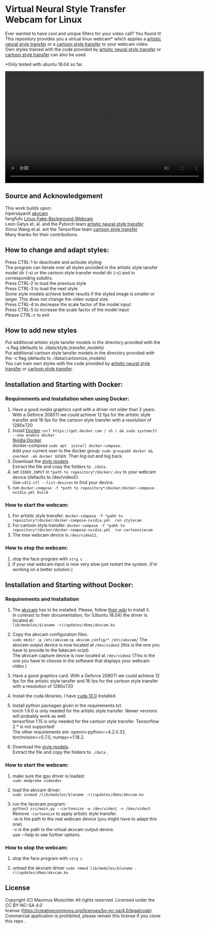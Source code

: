 # Virtual Neural Style Transfer Webcam for Linux
Ever wanted to have cool and unique filters for your video call? You found it!  
This repository provides you a virtual linux webcam* which applies
a [artistic neural style transfer](https://github.com/pytorch/examples/tree/master/fast_neural_style) or
a [cartoon style transfer](https://github.com/SystemErrorWang/White-box-Cartoonization) to your webcam video.  
Own styles trained with the code provided
by [artistic neural style transfer](https://github.com/pytorch/examples/tree/master/fast_neural_style)
or  [cartoon style transfer](https://github.com/SystemErrorWang/White-box-Cartoonization/tree/master/train_code)  can
also be used.

*Only tested with ubuntu 18.04 so far.

<video width="640" height="360" controls loop>
  <source src="media/640.mov" type="video/mov">
</video>

## Source and Acknowledgement

This work builds upon:  
hipersayanX [akvcam](https://github.com/webcamoid/akvcam)    
fangfufu  [Linux-Fake-Background-Webcam](https://github.com/fangfufu/Linux-Fake-Background-Webcam)  
Leon Gatys et. al. and the Pytorch
team [artistic neural style transfer](https://github.com/pytorch/examples/tree/master/fast_neural_style)  
Xinrui Wang et.al. ant the Tensorflow
team   [cartoon style transfer](https://github.com/SystemErrorWang/White-box-Cartoonization)   
Many thanks for their contributions.

## How to change and adapt styles:

Press CTRL-1 to deactivate and activate styling  
The program can iterate over all styles provided in the artistic style tansfer model dir (-s) or the cartoon style
transfer model dir (-c) and in corresponding subdirs.    
Press CTRL-2 to load the previous style  
Press CTRL-3 to load the next style  
Some style models achieve better results if the styled image is smaller or larger. This does not change the video output
size.    
Press CTRL-4 to decrease the scale factor of the model input  
Press CTRL-5 to increase the scale factor of the model input   
Please CTRL-c to exit

## How to add new styles

Put additional artistic style tansfer models in the directory provided with the -s flag (defaults to
./data/style_transfer_models)  
Put additional cartoon style tansfer models in the directory provided with the -c flag (defaults to
./data/cartoonize_models)  
You can train own styles with the code provided
by [artistic neural style transfer](https://github.com/pytorch/examples/tree/master/fast_neural_style)
or  [cartoon style transfer](https://github.com/SystemErrorWang/White-box-Cartoonization/tree/master/train_code).

## Installation and Starting with Docker:

### Requirements and Installation when using Docker:

1. Have a good *nvidia* graphics card with a driver not older than 2 years.  
   With a Geforce 2080TI we could achieve 12 fps for the artistic style transfer and 16 fps for the cartoon style
   transfer with a resolution of 1280x720
2. Install [Docker](https://docs.docker.com/engine/install/ubuntu/) `curl https://get.docker.com | sh \
  && sudo systemctl --now enable docker`  
  [Nvidia Docker](https://docs.nvidia.com/datacenter/cloud-native/container-toolkit/install-guide.html#docker)  
  docker-compose `sudo apt  install docker-compose`.   
  Add your current user to the docker group: `sudo groupadd docker && usermod -aG docker $USER`. Than log out and log back.  
3. Download the [style models](https://u-173-c142.cs.uni-tuebingen.de/index.php/s/ierXwx3DS8X48ss).   
   Extract the file and copy the folders to `./data` .
4. set `VIDEO_INPUT` in `*path to repository*/docker/.ènv` to your webcam device (defaults to /dev/video0).  
   Use `v4l2-ctl --list-devices` to find your device.
5. run `docker-compose -f *path to repository*/docker/docker-compose-nvidia.yml build
   `

### How to start the webcam:

1. For artistic style transfer: `docker-compose -f *pahh to repository*/docker/docker-compose-nvidia.yml  run stylecam`
2. For cartoon style
   transfer: `docker-compose -f *pahh to repository*/docker/docker-compose-nvidia.yml  run cartoonizecam`
3. The new webcam device is `/dev/video12`.

### How to stop the webcam:

1. stop the face program with `strg c`
2. if your real webcam input is now very slow just restart the system. (I'm working on a better solution.)

## Installation and Starting without  Docker:

### Requirements and Installation

1. The [akvcam](https://github.com/webcamoid/akvcam) has to be installed. Please,
   follow [their wiki](https://github.com/webcamoid/akvcam/wiki) to install it.  
   In contrast to their documentation, for (Ubuntu 18.04) the driver is located at:  
   `lib/modules/$(uname -r)/updates/dkms/akvcam.ko`
2. Copy the akvcam configuration files:   
   `sudo mkdir -p /etc/akvcam`
   `cp akvcam_config/* /etc/akvcam/`
   The akvcam output device is now located at `/dev/video3`  (this is the one you have to provide to the fakecam
   scipt)  
   The akvcam capture device is now located at `/dev/video2` (This is the one you have to choose in the software that
   displays your webcam video )
3. Have a good graphics card. With a Geforce 2080TI we could achieve 12 fps for the artistic style tansfer and 16 fps
   for the cartoon style transfer with a resolution of 1280x720
4. Install the cuda libraries. I have [cuda 10.0](https://developer.nvidia.com/cuda-10.0-download-archive) installed.
5. Install python packages given in the requirements.txt.  
   torch 1.6.0 is only needed for the artistic style transfer. Newer versions will probably work as well.  
   tensorflow 1.15 is only needed for the cartoon style transfer. Tensorflow 2.* is not supported!  
   The other requirements are: opencv-python==4.2.0.32, torchvision==0.7.0, numpy==1.18.2.

8. Download the [style models](https://u-173-c142.cs.uni-tuebingen.de/index.php/s/ierXwx3DS8X48ss).   
   Extract the file and copy the folders to `./data` .

### How to start the webcam:
1. make sure the gpu driver is loaded:  
    `sudo modprobe videodev`
2. load the akvcam driver:  
   `sudo insmod /lib/modules/$(uname -r)/updates/dkms/akvcam.ko`

3. run the facecam program:  
   `python3 src/main.py --cartoonize -w /dev/video1 -v /dev/video3`  
   Remove `-cartoonize` to apply artistic style transfer.  
   -w is the path to the real webcam device (you might have to adapt this one).  
   -v is the path to the virtual akvcam output device.  
   use --help to see further options.

### How to stop the webcam:

1. stop the face program with `strg c`

2. unload the akvcam driver
   `sudo rmmod lib/modules/$(uname -r)/updates/dkms/akvcam.ko`

## License

Copyright (C) Maximus Mutschler All rights reserved. Licensed under the CC BY-NC-SA 4.0  
license (https://creativecommons.org/licenses/by-nc-sa/4.0/legalcode).  
Commercial application is prohibited, please remain this license if you clone this repo . 

    
